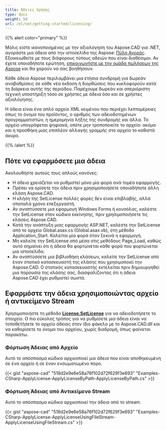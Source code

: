 ```yaml
---
title: Άδειες Χρήσης
type: docs
weight: 50
url: /el/net/getting-started/licensing/
---
```


{{% alert color="primary" %}}

Μόλις είστε ικανοποιημένος με την αξιολόγηση του Aspose.CAD για .NET, αγοράστε μια άδεια από την ιστοσελίδα της Aspose: [Πύλη Αγοράς](https://purchase.aspose.com/buy). Εξοικειωθείτε με τους διάφορους τύπους αδειών που είναι διαθέσιμοι. Αν έχετε οποιαδήποτε ερώτηση, [επικοινωνήστε με την ομάδα πωλήσεων της Aspose](https://about.aspose.com/contact) και θα χαρούν να σας βοηθήσουν.

Κάθε άδεια Aspose περιλαμβάνει μια ετήσια συνδρομή για δωρεάν αναβαθμίσεις σε κάθε νέα έκδοση ή διορθώσεις που κυκλοφορούν κατά τη διάρκεια αυτής της περιόδου. Παρέχουμε δωρεάν και απεριόριστη τεχνική υποστήριξη τόσο σε χρήστες με άδεια όσο και σε χρήστες αξιολόγησης.

Η άδεια είναι ένα απλό αρχείο XML κειμένου που περιέχει λεπτομέρειες όπως το όνομα του προϊόντος, ο αριθμός των αδειοδοτημένων προγραμματιστών, η ημερομηνία λήξης της συνδρομής και άλλα. Το αρχείο υπογράφεται ψηφιακά, οπότε μην τροποποιείτε το αρχείο: ακόμα και η προσθήκη μιας επιπλέον αλλαγής γραμμής στο αρχείο το καθιστά άκυρο.

{{% /alert %}}

## **Πότε να εφαρμόσετε μια άδεια**

Ακολουθήστε αυτούς τους απλούς κανόνες:

- Η άδεια χρειάζεται να ρυθμιστεί μόνο μία φορά ανά τομέα εφαρμογής.
- Πρέπει να ορίσετε την άδεια πριν χρησιμοποιήσετε οποιαδήποτε άλλη κλάση Aspose.CAD.
- Η κλήση της SetLicense πολλές φορές δεν είναι επιβλαβής, αλλά σπαταλά χρόνο επεξεργαστή.
- Αν αναπτύσσετε μια εφαρμογή Windows Forms ή κονσόλας, καλέστε την SetLicense στον κώδικα εκκίνησης, πριν χρησιμοποιήσετε τις κλάσεις Aspose.CAD.
- Κατά την ανάπτυξη μιας εφαρμογής ASP.NET, καλέστε την SetLicense από το αρχείο Global.asax.cs (Global.asax.vb), στη μέθοδο Application_Start. Καλείται μία φορά όταν ξεκινά η εφαρμογή.
- Μη καλείτε την SetLicense από μέσα στις μεθόδους Page_Load, καθώς αυτό σημαίνει ότι η άδεια θα φορτώνεται κάθε φορά που φορτώνεται μια ιστοσελίδα.
- Αν αναπτύσσετε μια βιβλιοθήκη κλάσεων, καλείτε την SetLicense από έναν στατικό κατασκευαστή της κλάσης που χρησιμοποιεί την Aspose.CAD. Ο στατικός κατασκευαστής εκτελείται πριν δημιουργηθεί μια παρουσία της κλάσης σας, διασφαλίζοντας ότι η άδεια Aspose.CAD έχει ρυθμιστεί σωστά.

## **Εφαρμόστε την άδεια χρησιμοποιώντας αρχείο ή αντικείμενο Stream**

Χρησιμοποιήστε τη μέθοδο **[License.SetLicense](https://reference.aspose.com/cad/net/aspose.cad.license/setlicense/methods/1)** για να αδειοδοτήσετε το στοιχείο. Ο πιο εύκολος τρόπος για να ρυθμίσετε μια άδεια είναι να τοποθετήσετε το αρχείο άδειας στον ίδιο φάκελο με το Aspose.CAD.dll και να καθορίσετε το όνομα του αρχείου, χωρίς διαδρομή, όπως φαίνεται παρακάτω.

### **Φόρτωση Άδειας από Αρχείο**

Αυτό το απόσπασμα κώδικα αρχικοποιεί μια άδεια που είναι αποθηκευμένη σε ένα αρχείο ή σε έναν ενσωματωμένο πόρο.

{{< gist "aspose-cad" "518d2e9e6e58a76f102d72f629f3e693" "Examples-CSharp-ApplyLicense-ApplyLicenseByPath-ApplyLicenseByPath.cs" >}}

### **Φόρτωση Άδειας από Αντικείμενο Stream**

Αυτό το απόσπασμα κώδικα αρχικοποιεί την άδεια από το stream.

{{< gist "aspose-cad" "518d2e9e6e58a76f102d72f629f3e693" "Examples-CSharp-ApplyLicense-ApplyLicenseUsingFileStream-ApplyLicenseUsingFileStream.cs" >}}

